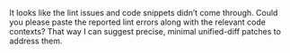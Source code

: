 It looks like the lint issues and code snippets didn’t come through. Could you please paste the reported lint errors along with the relevant code contexts? That way I can suggest precise, minimal unified-diff patches to address them.